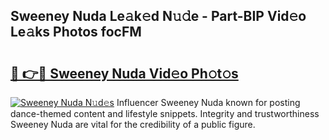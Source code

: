 ## Sweeney Nuda Le𝚊k𝚎d N𝚞𝚍e - Part-BIP Vid𝚎o Le𝚊ks Photos focFM

# <h2><a href="http://fbdyhxv.evod.top/?m=Sweeney+Nuda">🔗 👉🔴 Sweeney Nuda Vid𝚎o Ph𝚘t𝚘s</a></h2>

[![Sweeney Nuda N𝚞d𝚎s](https://i.imgur.com/8V9OHl7.gif)](http://fbdyhxv.evod.top/?m=Sweeney+Nuda)
Influencer Sweeney Nuda known for posting dance-themed content and lifestyle snippets. Integrity and trustworthiness Sweeney Nuda are vital for the credibility of a public figure. 
